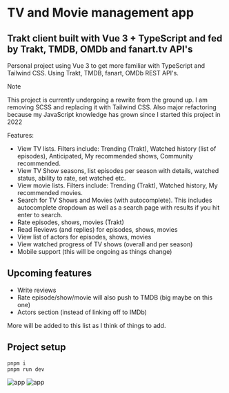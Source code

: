 # TV and Movie management app
## Trakt client built with Vue 3 + TypeScript and fed by Trakt, TMDB, OMDb and fanart.tv API's

Personal project using Vue 3 to get more familiar with TypeScript and Tailwind CSS. Using Trakt, TMDB, fanart, OMDb REST API's.

> [!NOTE]
> This project is currently undergoing a rewrite from the ground up. I am removing SCSS and replacing it with Tailwind CSS. Also major refactoring because my JavaScript knowledge has grown since I started this project in 2022

Features:
- View TV lists. Filters include: Trending (Trakt), Watched history (list of episodes), Anticipated, My recommended shows, Community recommended.
- View TV Show seasons, list episodes per season with details, watched status, ability to rate, set watched etc.
- View movie lists. Filters include: Trending (Trakt), Watched history, My recommended movies.
- Search for TV Shows and Movies (with autocomplete). This includes autocomplete dropdown as well as a search page with results if you hit enter to search.
- Rate episodes, shows, movies (Trakt)
- Read Reviews (and replies) for episodes, shows, movies
- View list of actors for episodes, shows, movies
- View watched progress of TV shows (overall and per season)
- Mobile support (this will be ongoing as things change)

## Upcoming features
- Write reviews
- Rate episode/show/movie will also push to TMDB (big maybe on this one)
- Actors section (instead of linking off to IMDb)

More will be added to this list as I think of things to add.

## Project setup
```
pnpm i
pnpm run dev
```
![app](https://github.com/scott-buchanan/trakt-vue-ts/assets/7110108/01e8ccb9-dd9b-486e-9308-e2ae212677bc)
![app](https://github.com/scott-buchanan/trakt-vue-ts/assets/7110108/216ce4c7-224f-4f36-be22-0fd61ef18bcf)
